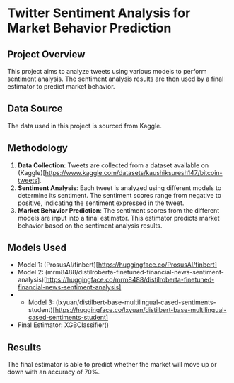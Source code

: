 # Twitter Sentiment Analysis for Market Behavior Prediction

## Project Overview
This project aims to analyze tweets using various models to perform sentiment analysis. The sentiment analysis results are then used by a final estimator to predict market behavior.

## Data Source
The data used in this project is sourced from Kaggle.

## Methodology
1. **Data Collection**: Tweets are collected from a dataset available on (Kaggle)[https://www.kaggle.com/datasets/kaushiksuresh147/bitcoin-tweets]. 
2. **Sentiment Analysis**: Each tweet is analyzed using different models to determine its sentiment. The sentiment scores range from negative to positive, indicating the sentiment expressed in the tweet.
3. **Market Behavior Prediction**: The sentiment scores from the different models are input into a final estimator. This estimator predicts market behavior based on the sentiment analysis results.

## Models Used
- Model 1: (ProsusAI/finbert)[https://huggingface.co/ProsusAI/finbert]
- Model 2: (mrm8488/distilroberta-finetuned-financial-news-sentiment-analysis)[https://huggingface.co/mrm8488/distilroberta-finetuned-financial-news-sentiment-analysis]
- - Model 3: (lxyuan/distilbert-base-multilingual-cased-sentiments-student)[https://huggingface.co/lxyuan/distilbert-base-multilingual-cased-sentiments-student]
- Final Estimator: XGBClassifier()

## Results
The final estimator is able to predict whether the market will move up or down with an accuracy of 70%.
